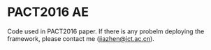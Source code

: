 # PACT2016 AE
Code used in PACT2016 paper.
If there is any probelm deploying the framework, please contact me (jiazhen@ict.ac.cn).
